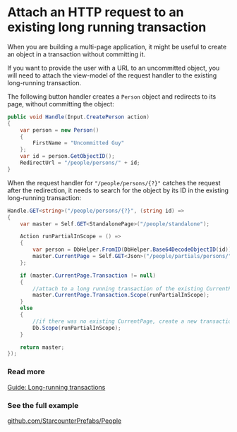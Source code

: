 # Attach an HTTP request to an existing long running transaction

When you are building a multi-page application, it might be useful to create an object in a transaction without committing it.

If you want to provide the user with a URL to an uncommitted object, you will need to attach the view-model of the request handler to the existing long-running transaction.

The following button handler creates a `Person` object and redirects to its page, without committing the object:

```csharp
public void Handle(Input.CreatePerson action)
{
    var person = new Person()
    {
        FirstName = "Uncommitted Guy"
    };
    var id = person.GetObjectID();
    RedirectUrl = "/people/persons/" + id;
}
```

When the request handler for `"/people/persons/{?}"` catches the request after the redirection, it needs to search for the object by its ID in the existing long-running transaction:

```csharp
Handle.GET<string>("/people/persons/{?}", (string id) =>
{
    var master = Self.GET<StandalonePage>("/people/standalone");

    Action runPartialInScope = () =>
    {
        var person = DbHelper.FromID(DbHelper.Base64DecodeObjectID(id)) as Person;
        master.CurrentPage = Self.GET<Json>("/people/partials/persons/" + id);
    };

    if (master.CurrentPage.Transaction != null)
    {
        //attach to a long running transaction of the existing CurrentPage
        master.CurrentPage.Transaction.Scope(runPartialInScope);
    }
    else
    {
        //if there was no existing CurrentPage, create a new transaction
        Db.Scope(runPartialInScope);
    }

    return master;
});
```

### Read more

[Guide: Long-running transactions](../guides/transactions/long-running-transactions.md)

### See the full example

[github.com/StarcounterPrefabs/People](https://github.com/StarcounterSamples/People)

